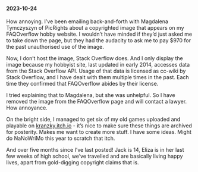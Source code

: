 #### 2023-10-24

How annoying. I’ve been emailing back-and-forth with Magdalena Tymczyszyn of PicRights about a copyrighted image that appears on my FAQOverflow hobby website. I wouldn’t have minded if they’d just asked me to take down the page, but they had the audacity to ask me to pay $970 for the past unauthorised use of the image.

Now, I don’t host the image, Stack Overflow does. And I only display the image because my hobbyist site, last updated in early 2014, accesses data from the Stack Overflow API. Usage of that data is licensed as cc-wiki by Stack Overflow, and I have dealt with them multiple times in the past. Each time they confirmed that FAQOverflow abides by their license.

I tried explaining that to Magdalena, but she was unhelpful. So I have removed the image from the FAQOverflow page and will contact a lawyer. How annoyance.

On the bright side, I managed to get six of my old games uploaded and playable on [kranzky.itch.io](https://kranzky.itch.io) - it’s nice to make sure these things are archived for posterity. Makes me want to create more stuff. I have some ideas. Might do NaNoWriMo this year to scratch that itch.

And over five months since I’ve last posted! Jack is 14, Eliza is in her last few weeks of high school, we’ve travelled and are basically living happy lives, apart from gold-digging copyright claims that is.